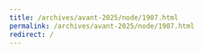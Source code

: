 ```yaml
---
title: /archives/avant-2025/node/1907.html
permalink: /archives/avant-2025/node/1907.html
redirect: /
---
```

